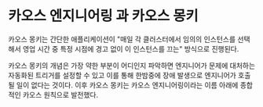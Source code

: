 # 카오스 엔지니어링 과 카오스 몽키

카오스 몽키는 간단한 애플리케이션이 "매일 각 클러스터에서 임의의 인스턴스를 선택해서 영업 시간 중 특정 시점에 경고 없이 이 인스턴스를 끄는" 방식으로 진행된다.

카오스 몽키의 개념은 가장 약한 부분이 어디인지 파악하면 엔지니어가 문제에 대처하는 자동화된 트리거를
설정할 수 있고 이를 통해 한밤중에 장애 발생으로 엔지니어가 호출될 일이 없다는 것이다.
이후 카오스 몽키는 카오스 엔지니어링이라는 이름 아래에 종합적인 카오스 원칙으로 발전했다.




